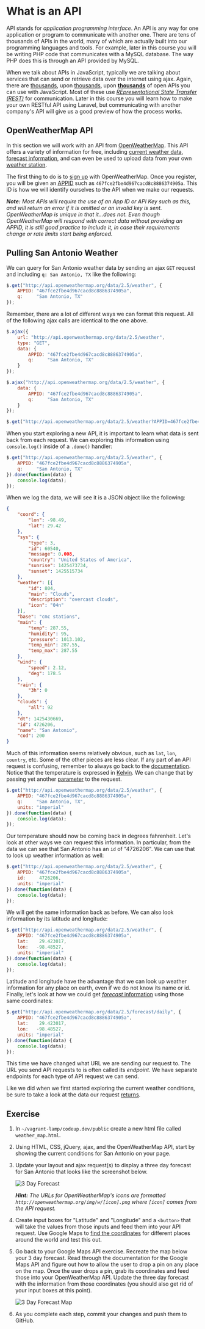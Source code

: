 # What is an API

API stands for _application programming interface_. An API is any way for one application or program to communicate with another one. There are tens of thousands of APIs in the world, many of which are actually built into our programming languages and tools. For example, later in this course you will be writing PHP code that communicates with a MySQL database. The way PHP does this is through an API provided by MySQL.

When we talk about APIs in JavaScript, typically we are talking about services that can send or retrieve data over the internet using ajax. Again, there are [thousands](http://www.publicapis.com), upon [thousands](http://catalog.data.gov/dataset?sort=views_recent+desc&res_format=api), upon [**thousands**](http://www.programmableweb.com/category/all/apis?data_format=21175%2C21173%2C21190) of open APIs you can use with JavaScript. Most of these use [*REpresentational State Transfer (REST)*](http://en.wikipedia.org/wiki/Representational_state_transfer#Architectural_constraints) for communication. Later in this course you will learn how to make your own RESTful API using Laravel, but communicating with another company's API will give us a good preview of how the process works.

## OpenWeatherMap API

In this section we will work with an API from [OpenWeatherMap](http://openweathermap.org). This API offers a variety of information for free, including [current weather data](http://openweathermap.org/current), [forecast information](http://openweathermap.org/forecast), and can even be used to upload data from your own [weather station](http://openweathermap.org/stations).

The first thing to do is to [sign up](http://openweathermap.org/register) with OpenWeatherMap. Once you register, you will be given an [APPID](http://openweathermap.org/my) such as `467fce2fbe4d967cacd8c8886374905a`. This ID is how we will identify ourselves to the API when we make our requests.

_**Note:** Most APIs will require the use of an App ID or API Key such as this, and will return an error if it is omitted or an invalid key is sent. OpenWeatherMap is unique in that it...does not. Even though OpenWeatherMap will respond with correct data without providing an APPID, it is still good practice to include it, in case their requirements change or rate limits start being enforced._

## Pulling San Antonio Weather

We can query for San Antonio weather data by sending an ajax `GET` request and including `q: San Antonio, TX` like the following:

```js
$.get("http://api.openweathermap.org/data/2.5/weather", {
    APPID: "467fce2fbe4d967cacd8c8886374905a",
    q:     "San Antonio, TX"
});
```

Remember, there are a lot of different ways we can format this request. All of the following ajax calls are identical to the one above.

```js
$.ajax({
    url: "http://api.openweathermap.org/data/2.5/weather",
    type: "GET",
    data: {
        APPID: "467fce2fbe4d967cacd8c8886374905a",
        q:     "San Antonio, TX"
    }
});

$.ajax("http://api.openweathermap.org/data/2.5/weather", {
    data: {
        APPID: "467fce2fbe4d967cacd8c8886374905a",
        q:     "San Antonio, TX"
    }
});

$.get("http://api.openweathermap.org/data/2.5/weather?APPID=467fce2fbe4d967cacd8c8886374905a&q=San+Antonio,+TX");
```

When you start exploring a new API, it is important to learn what data is sent back from each request. We can exploring this information using `console.log()` inside of a `.done()` handler:

```js
$.get("http://api.openweathermap.org/data/2.5/weather", {
    APPID: "467fce2fbe4d967cacd8c8886374905a",
    q:     "San Antonio, TX"
}).done(function(data) {
    console.log(data);
});
```

When we log the data, we will see it is a JSON object like the following:

```json
{
    "coord": {
        "lon": -98.49,
        "lat": 29.42
    },
    "sys": {
        "type": 3,
        "id": 60540,
        "message": 0.008,
        "country": "United States of America",
        "sunrise": 1425473734,
        "sunset": 1425515734
    },
    "weather": [{
        "id": 804,
        "main": "Clouds",
        "description": "overcast clouds",
        "icon": "04n"
    }],
    "base": "cmc stations",
    "main": {
        "temp": 287.55,
        "humidity": 95,
        "pressure": 1013.102,
        "temp_min": 287.55,
        "temp_max": 287.55
    },
    "wind": {
        "speed": 2.12,
        "deg": 178.5
    },
    "rain": {
        "3h": 0
    },
    "clouds": {
        "all": 92
    },
    "dt": 1425430669,
    "id": 4726206,
    "name": "San Antonio",
    "cod": 200
}
```
Much of this information seems relatively obvious, such as `lat`, `lon`, `country`, etc. Some of the other pieces are less clear. If any part of an API request is confusing, remember to always go back to the [documentation](http://openweathermap.org/weather-data#current). Notice that the temperature is expressed in [Kelvin](http://en.wikipedia.org/wiki/Kelvin). We can change that by passing yet another [parameter](http://openweathermap.org/current#other) to the request.

```js
$.get("http://api.openweathermap.org/data/2.5/weather", {
    APPID: "467fce2fbe4d967cacd8c8886374905a",
    q:     "San Antonio, TX",
    units: "imperial"
}).done(function(data) {
    console.log(data);
});
```

Our temperature should now be coming back in degrees fahrenheit. Let's look at other ways we can request this information. In particular, from the data we can see that San Antonio has an `id` of "4726206". We can use that to look up weather information as well:

```js
$.get("http://api.openweathermap.org/data/2.5/weather", {
    APPID: "467fce2fbe4d967cacd8c8886374905a",
    id:     4726206,
    units: "imperial"
}).done(function(data) {
    console.log(data);
});
```

We will get the same information back as before. We can also look information by its latitude and longitude:

```js
$.get("http://api.openweathermap.org/data/2.5/weather", {
    APPID: "467fce2fbe4d967cacd8c8886374905a",
    lat:    29.423017,
    lon:   -98.48527,
    units: "imperial"
}).done(function(data) {
    console.log(data);
});
```

Latitude and longitude have the advantage that we can look up weather information for any place on earth, even if we do not know its name or id. Finally, let's look at how we could get [*forecast* information](http://openweathermap.org/forecast) using those same coordinates:

```js
$.get("http://api.openweathermap.org/data/2.5/forecast/daily", {
    APPID: "467fce2fbe4d967cacd8c8886374905a",
    lat:    29.423017,
    lon:   -98.48527,
    units: "imperial"
}).done(function(data) {
    console.log(data);
});
```

This time we have changed what URL we are sending our request to. The URL you send API requests to is often called its *endpoint*. We have separate endpoints for each type of API request we can send.

Like we did when we first started exploring the current weather conditions, be sure to take a look at the data our request [returns](http://openweathermap.org/weather-data#16days).

## Exercise

1. In `~/vagrant-lamp/codeup.dev/public` create a new html file called `weather_map.html`.
1. Using HTML, CSS, jQuery, ajax, and the OpenWeatherMap API, start by showing the current conditions for San Antonio on your page.
1. Update your layout and ajax request(s) to display a three day forecast for San Antonio that looks like the screenshot below.

   ![3 Day Forecast](../../img/3dayforecast.jpg)

   _**Hint:** The URLs for OpenWeatherMap's icons are formatted `http://openweathermap.org/img/w/[icon].png` where `[icon]` comes from the API request._
1. Create input boxes for "Latitude" and "Longitude" and a `<button>` that will take the values from those inputs and feed them into your API request. Use Google Maps to [find the coordinates](https://support.google.com/maps/answer/18539) for different places around the world and test this out.
1. Go back to your Google Maps API exercise. Recreate the map below your 3 day forecast. Read through the documentation for the Google Maps API and figure out how to allow the user to drop a pin on any place on the map. Once the user drops a pin, grab its coordinates and feed those into your OpenWeatherMap API. Update the three day forecast with the information from those coordinates (you should also get rid of your input boxes at this point).

   ![3 Day Forecast Map](../../img/3dayforecastmap.jpg)
1. As you complete each step, commit your changes and push them to GitHub.
